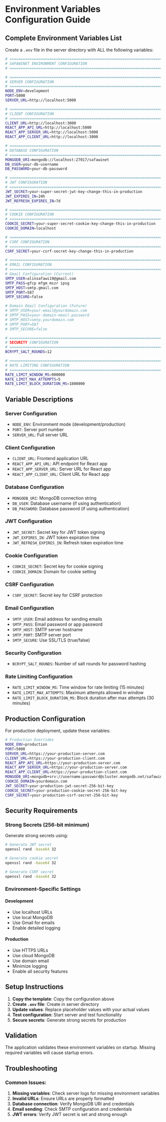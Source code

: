 # Environment Variables Configuration Guide

## Complete Environment Variables List

Create a `.env` file in the server directory with ALL the following variables:

```bash
# =============================================================================
# SAFAWINET ENVIRONMENT CONFIGURATION
# =============================================================================

# =============================================================================
# SERVER CONFIGURATION
# =============================================================================
NODE_ENV=development
PORT=5000
SERVER_URL=http://localhost:5000

# =============================================================================
# CLIENT CONFIGURATION
# =============================================================================
CLIENT_URL=http://localhost:3000
REACT_APP_API_URL=http://localhost:5000
REACT_APP_SERVER_URL=http://localhost:5000
REACT_APP_CLIENT_URL=http://localhost:3000

# =============================================================================
# DATABASE CONFIGURATION
# =============================================================================
MONGODB_URI=mongodb://localhost:27017/safawinet
DB_USER=your-db-username
DB_PASSWORD=your-db-password

# =============================================================================
# JWT CONFIGURATION
# =============================================================================
JWT_SECRET=your-super-secret-jwt-key-change-this-in-production
JWT_EXPIRES_IN=24h
JWT_REFRESH_EXPIRES_IN=7d

# =============================================================================
# COOKIE CONFIGURATION
# =============================================================================
COOKIE_SECRET=your-super-secret-cookie-key-change-this-in-production
COOKIE_DOMAIN=localhost

# =============================================================================
# CSRF CONFIGURATION
# =============================================================================
CSRF_SECRET=your-csrf-secret-key-change-this-in-production

# =============================================================================
# EMAIL CONFIGURATION
# =============================================================================
# Gmail Configuration (Current)
SMTP_USER=alinsafawi19@gmail.com
SMTP_PASS=gfcp mfgm mszr ipsg
SMTP_HOST=smtp.gmail.com
SMTP_PORT=587
SMTP_SECURE=false

# Domain Email Configuration (Future)
# SMTP_USER=your-email@yourdomain.com
# SMTP_PASS=your-domain-email-password
# SMTP_HOST=smtp.yourdomain.com
# SMTP_PORT=587
# SMTP_SECURE=false

# =============================================================================
# SECURITY CONFIGURATION
# =============================================================================
BCRYPT_SALT_ROUNDS=12

# =============================================================================
# RATE LIMITING CONFIGURATION
# =============================================================================
RATE_LIMIT_WINDOW_MS=900000
RATE_LIMIT_MAX_ATTEMPTS=5
RATE_LIMIT_BLOCK_DURATION_MS=1800000
```
## Variable Descriptions

### Server Configuration
- `NODE_ENV`: Environment mode (development/production)
- `PORT`: Server port number
- `SERVER_URL`: Full server URL

### Client Configuration
- `CLIENT_URL`: Frontend application URL
- `REACT_APP_API_URL`: API endpoint for React app
- `REACT_APP_SERVER_URL`: Server URL for React app
- `REACT_APP_CLIENT_URL`: Client URL for React app

### Database Configuration
- `MONGODB_URI`: MongoDB connection string
- `DB_USER`: Database username (if using authentication)
- `DB_PASSWORD`: Database password (if using authentication)

### JWT Configuration
- `JWT_SECRET`: Secret key for JWT token signing
- `JWT_EXPIRES_IN`: JWT token expiration time
- `JWT_REFRESH_EXPIRES_IN`: Refresh token expiration time

### Cookie Configuration
- `COOKIE_SECRET`: Secret key for cookie signing
- `COOKIE_DOMAIN`: Domain for cookie setting

### CSRF Configuration
- `CSRF_SECRET`: Secret key for CSRF protection

### Email Configuration
- `SMTP_USER`: Email address for sending emails
- `SMTP_PASS`: Email password or app password
- `SMTP_HOST`: SMTP server hostname
- `SMTP_PORT`: SMTP server port
- `SMTP_SECURE`: Use SSL/TLS (true/false)

### Security Configuration
- `BCRYPT_SALT_ROUNDS`: Number of salt rounds for password hashing

### Rate Limiting Configuration
- `RATE_LIMIT_WINDOW_MS`: Time window for rate limiting (15 minutes)
- `RATE_LIMIT_MAX_ATTEMPTS`: Maximum attempts allowed in window
- `RATE_LIMIT_BLOCK_DURATION_MS`: Block duration after max attempts (30 minutes)

## Production Configuration

For production deployment, update these variables:

```bash
# Production Overrides
NODE_ENV=production
PORT=5000
SERVER_URL=https://your-production-server.com
CLIENT_URL=https://your-production-client.com
REACT_APP_API_URL=https://your-production-server.com
REACT_APP_SERVER_URL=https://your-production-server.com
REACT_APP_CLIENT_URL=https://your-production-client.com
MONGODB_URI=mongodb+srv://username:password@cluster.mongodb.net/safawinet
COOKIE_DOMAIN=yourdomain.com
JWT_SECRET=your-production-jwt-secret-256-bit-key
COOKIE_SECRET=your-production-cookie-secret-256-bit-key
CSRF_SECRET=your-production-csrf-secret-256-bit-key
```

## Security Requirements

### Strong Secrets (256-bit minimum)
Generate strong secrets using:
```bash
# Generate JWT secret
openssl rand -base64 32

# Generate cookie secret
openssl rand -base64 32

# Generate CSRF secret
openssl rand -base64 32
```

### Environment-Specific Settings

#### Development
- Use localhost URLs
- Use local MongoDB
- Use Gmail for emails
- Enable detailed logging

#### Production
- Use HTTPS URLs
- Use cloud MongoDB
- Use domain email
- Minimize logging
- Enable all security features

## Setup Instructions

1. **Copy the template**: Copy the configuration above
2. **Create `.env` file**: Create in server directory
3. **Update values**: Replace placeholder values with your actual values
4. **Test configuration**: Start server and test functionality
5. **Secure secrets**: Generate strong secrets for production

## Validation

The application validates these environment variables on startup. Missing required variables will cause startup errors.

## Troubleshooting

### Common Issues:
1. **Missing variables**: Check server logs for missing environment variables
2. **Invalid URLs**: Ensure URLs are properly formatted
3. **Database connection**: Verify MongoDB URI and credentials
4. **Email sending**: Check SMTP configuration and credentials
5. **JWT errors**: Verify JWT secret is set and strong enough 
